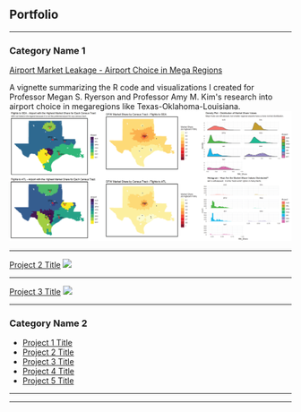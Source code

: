 ## Portfolio

---

### Category Name 1 

[Airport Market Leakage - Airport Choice in Mega Regions](/html/Airport_Market_Leakage_Code_Library_and_Overview.html)

A vignette summarizing the R code and visualizations I created for Professor Megan S. Ryerson and Professor Amy M. Kim's research into airport choice in megaregions like Texas-Oklahoma-Louisiana.
<img src="images/Airport Choice in Mega Regions thumbnail-01.png?raw=true"/>

---
[Project 2 Title](/pdf/sample_presentation.pdf)
<img src="images/dummy_thumbnail.jpg?raw=true"/>

---
[Project 3 Title](http://example.com/)
<img src="images/dummy_thumbnail.jpg?raw=true"/>

---

### Category Name 2

- [Project 1 Title](http://example.com/)
- [Project 2 Title](http://example.com/)
- [Project 3 Title](http://example.com/)
- [Project 4 Title](http://example.com/)
- [Project 5 Title](http://example.com/)

---




---
